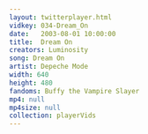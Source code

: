 ```yaml
---
layout: twitterplayer.html
vidkey: 034-Dream_On
date:   2003-08-01 10:00:00
title:  Dream On
creators: Luminosity
song: Dream On
artist: Depeche Mode
width: 640
height: 480
fandoms: Buffy the Vampire Slayer
mp4: null
mp4size: null
collection: playerVids
---
```


  <div>
  
  </div>
  